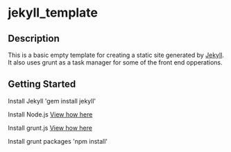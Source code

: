 jekyll_template
===============

Description
-----------
This is a basic empty template for creating a static site generated by [Jekyll](http://jekyllrb.com/).  It also uses grunt as a task manager for some of the front end opperations.

Getting Started
---------------

Install Jekyll
'gem install jekyll'

Install Node.js [View how here](http://nodejs.org/)

Install grunt.js [View how here](http://gruntjs.com/getting-started)

Install grunt packages
'npm install'